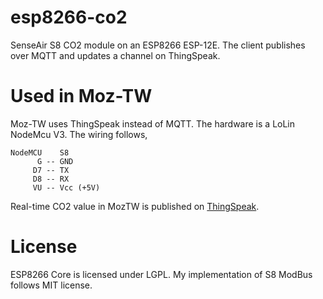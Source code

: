 # esp8266-co2
SenseAir S8 CO2 module on an ESP8266 ESP-12E.  The client publishes over MQTT and updates a channel on ThingSpeak.


# Used in Moz-TW
Moz-TW uses ThingSpeak instead of MQTT.  The hardware is a LoLin NodeMcu V3.  The wiring follows,

```
NodeMCU    S8
      G -- GND
     D7 -- TX
     D8 -- RX
     VU -- Vcc (+5V)
```

Real-time CO2 value in MozTW is published on [ThingSpeak](https://thingspeak.com/channels/631210).


# License
ESP8266 Core is licensed under LGPL.  My implementation of S8 ModBus follows MIT license.
